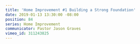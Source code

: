 ```yaml
---
title: 'Home Improvement #1 Building a Strong Foundation'
date: 2019-01-13 13:30:00 -08:00
position: 84
series: Home Improvement
communicator: Pastor Jason Graves
vimeo_id: 311243825
---
```


